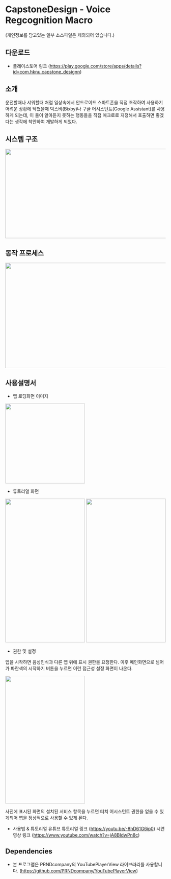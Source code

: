 # CapstoneDesign - Voice Regcognition Macro
(개인정보를 담고있는 일부 소스파일은 제외되어 있습니다.)

## 다운로드
- 플레이스토어 링크 (https://play.google.com/store/apps/details?id=com.hknu.capstone_designn)

## 소개
운전할때나 샤워할때 처럼 일상속에서 안드로이드 스마트폰을 직접 조작하여 사용하기 어려운 상황에 닥쳤을때
빅스비(Bixby)나 구글 어시스턴트(Google Assistant)를 사용하게 되는데, 이 둘이 알아듣지 못하는 행동들을
직접 매크로로 지정해서 호출하면 좋겠다는 생각에 착안하여 개발하게 되었다.

## 시스템 구조
<img src="https://user-images.githubusercontent.com/46473153/103106599-1c51a800-467a-11eb-8239-e4eb4092b2eb.png" width="550" height="280">

## 동작 프로세스
<img src="https://user-images.githubusercontent.com/46473153/103106580-03e18d80-467a-11eb-84df-feb02aff509c.png" width="550" height="330">

## 사용설명서
- 앱 로딩화면 이미지

<img src="https://user-images.githubusercontent.com/46473153/100839494-a82b4680-34b7-11eb-9bb4-09eb41c17eb1.png" width="250" height="250">


- 튜토리얼 화면

<img src="https://user-images.githubusercontent.com/46473153/100839973-7bc3fa00-34b8-11eb-8cab-31176b4356ff.png" width="250" height="450"> <img src="https://user-images.githubusercontent.com/46473153/100840067-add55c00-34b8-11eb-8d3c-c4f2f4ed9f2f.png" width="250" height="450">


- 권한 및 설정

앱을 시작하면 음성인식과 다른 앱 위에 표시 권한을 요청한다. 이후 메인화면으로 넘어가
파란색의 시작하기 버튼을 누르면 이런 접근성 설정 화면이 나온다.

<img src="https://user-images.githubusercontent.com/46473153/93813501-2d130c00-fc8e-11ea-8e08-c3c340cb84a4.png" width="250" height="400">

사진에 표시된 화면의 설치된 서비스 항목을 누르면 터치 어시스턴트 권한을 얻을 수 있게되어
앱을 정상적으로 사용할 수 있게 된다.

- 사용법 & 튜토리얼
유튜브 튜토리얼 링크 (https://youtu.be/-8hD61G6ip0)
시연영상 링크 (https://www.youtube.com/watch?v=jA8BIdwPn8c)

## Dependencies
- 본 프로그램은 PRNDcompany의 YouTubePlayerView 라이브러리를 사용합니다. (https://github.com/PRNDcompany/YouTubePlayerView)
